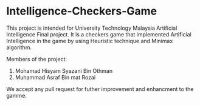 # Intelligence-Checkers-Game

This project is intended for University Technology Malaysia Artificial Intelligence Final project. It is a checkers game that implemented Artificial Intelligence
in the game by using Heuristic technique and Minimax algorithm. 

  Members of the project:
  1. Mohamad Hisyam Syazani Bin Othman
  2. Muhammad Asraf Bin mat Rozai 

We accept any pull request for futher improvement and enhancment to the gamme. 
